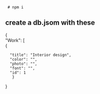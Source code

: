    
     
       
   
  
     # npm i    
      
## create a db.jsom with these      
       
{  
  "Work": [   
    {      
     
      "title": "Interior design",   
      "color": "",   
      "photo": "", 
      "font": "",  
      "id": 1    
       } 
}  
 
 
